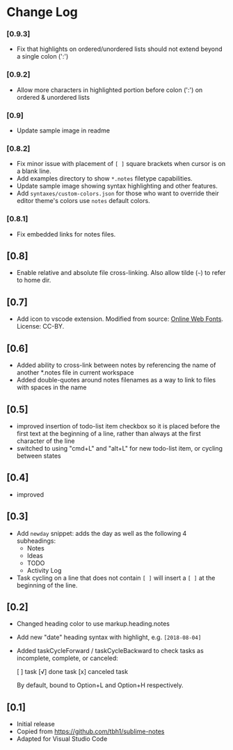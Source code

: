 # Change Log

### [0.9.3]

- Fix that highlights on ordered/unordered lists should not extend beyond a single colon (':')

### [0.9.2]

- Allow more characters in highlighted portion before colon (':') on ordered & unordered lists

### [0.9]

- Update sample image in readme

### [0.8.2]

- Fix minor issue with placement of `[ ]` square brackets when cursor is on a blank line.
- Add examples directory to show `*.notes` filetype capabilities.
- Update sample image showing syntax highlighting and other features.
- Add `syntaxes/custom-colors.json` for those who want to override their editor theme's colors use `notes` default colors.

### [0.8.1]

- Fix embedded links for notes files.

## [0.8]

- Enable relative and absolute file cross-linking. Also allow tilde (`~`) to refer to home dir.

## [0.7]

- Add icon to vscode extension. Modified from source: <a href="http://www.onlinewebfonts.com">Online Web Fonts</a>. License: CC-BY.

## [0.6]

- Added ability to cross-link between notes by referencing the name of another \*.notes file in current workspace
- Added double-quotes around notes filenames as a way to link to files with spaces in the name

## [0.5]

- improved insertion of todo-list item checkbox so it is placed before the first text at the beginning of a line, rather than always at the first character of the line
- switched to using "cmd+L" and "alt+L" for new todo-list item, or cycling between states

## [0.4]

- improved

## [0.3]

- Add `newday` snippet: adds the day as well as the following 4 subheadings:
  - Notes
  - Ideas
  - TODO
  - Activity Log
- Task cycling on a line that does not contain `[ ]` will insert
  a `[ ]` at the beginning of the line.

## [0.2]

- Changed heading color to use markup.heading.notes
- Add new "date" heading syntax with highlight, e.g. `[2018-08-04]`
- Added taskCycleForward / taskCycleBackward to check tasks
  as incomplete, complete, or canceled:

  [ ] task
  [√] done task
  [x] canceled task

  By default, bound to Option+L and Option+H respectively.

## [0.1]

- Initial release
- Copied from https://github.com/tbh1/sublime-notes
- Adapted for Visual Studio Code
